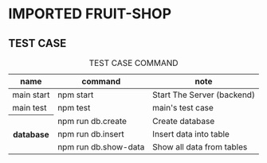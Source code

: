 # IMPORTED FRUIT-SHOP

## TEST CASE
<table>
    <caption>TEST CASE COMMAND</caption>
    <thead>
        <tr>
            <th>name</th>
            <th>command</th>
            <th>note</th>
        </tr>
    </thead>
    <tbody>
        <tr>
            <td>main start</td>
            <td>npm start</td>
            <td>Start The Server (backend)</td>
        </tr>
        <tr>
            <td>main test</td>
            <td>npm test</td>
            <td>main's test case</td>
        </tr>
        <tr>
            <th rowspan=3>database</th>
            <td>npm run db.create</td>
            <td>Create database</td>
        </tr>
        <tr>
            <td>npm run db.insert</td>
            <td>Insert data into table</td>
        </tr>
        <tr>
            <td>npm run db.show-data</td>
            <td>Show all data from tables</td>
        </tr>
    </tbody>
</table>